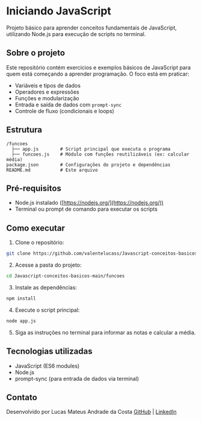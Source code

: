 # Iniciando JavaScript

Projeto básico para aprender conceitos fundamentais de JavaScript, utilizando Node.js para execução de scripts no terminal.

## Sobre o projeto

Este repositório contém exercícios e exemplos básicos de JavaScript para quem está começando a aprender programação. O foco está em praticar:

* Variáveis e tipos de dados
* Operadores e expressões
* Funções e modularização
* Entrada e saída de dados com `prompt-sync`
* Controle de fluxo (condicionais e loops)

## Estrutura

```
/funcoes
  ├── app.js        # Script principal que executa o programa
  ├── funcoes.js    # Módulo com funções reutilizáveis (ex: calcular média)
package.json        # Configurações do projeto e dependências
README.md           # Este arquivo
```

## Pré-requisitos

* Node.js instalado ([https://nodejs.org/](https://nodejs.org/))
* Terminal ou prompt de comando para executar os scripts

## Como executar

1. Clone o repositório:

```bash
git clone https://github.com/valentelucass/Javascript-conceitos-basicos.git
```

2. Acesse a pasta do projeto:

```bash
cd Javascript-conceitos-basicos-main/funcoes
```

3. Instale as dependências:

```bash
npm install
```

4. Execute o script principal:

```bash
node app.js
```

5. Siga as instruções no terminal para informar as notas e calcular a média.

## Tecnologias utilizadas

* JavaScript (ES6 modules)
* Node.js
* prompt-sync (para entrada de dados via terminal)

## Contato

Desenvolvido por Lucas Mateus Andrade da Costa
[GitHub](https://github.com/valentelucass) | [LinkedIn](https://linkedin.com/in/dev-lucasandrade)
